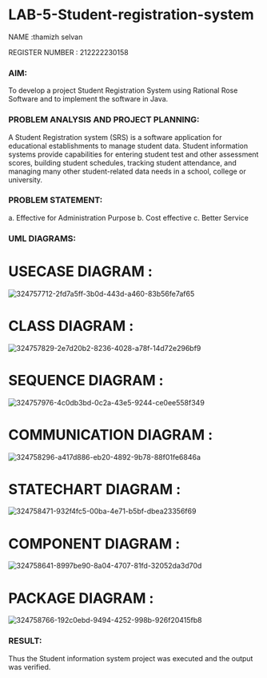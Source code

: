 # LAB-5-Student-registration-system

NAME :thamizh selvan 

REGISTER NUMBER : 212222230158
### AIM:
To develop a project Student Registration System using Rational Rose Software and to
implement the software in Java.
### PROBLEM ANALYSIS AND PROJECT PLANNING:
A Student Registration system (SRS) is a software application for educational
establishments to manage student data. Student information systems provide capabilities for
entering student test and other assessment scores, building student schedules, tracking student
attendance, and managing many other student-related data needs in a school, college or
university.
### PROBLEM STATEMENT:
a. Effective for Administration Purpose
b. Cost effective
c. Better Service
### UML DIAGRAMS:
# USECASE DIAGRAM :
![324757712-2fd7a5ff-3b0d-443d-a460-83b56fe7af65](https://github.com/user-attachments/assets/a08d0d44-034b-4e46-9cfc-c58ee8dfa9f0)

# CLASS DIAGRAM :
![324757829-2e7d20b2-8236-4028-a78f-14d72e296bf9](https://github.com/user-attachments/assets/2880f958-e01b-44d8-aaa5-931ed1c64d7c)


# SEQUENCE DIAGRAM :
![324757976-4c0db3bd-0c2a-43e5-9244-ce0ee558f349](https://github.com/user-attachments/assets/0c1bcd14-a068-47ef-af58-e56d77e403fa)

# COMMUNICATION DIAGRAM :
![324758296-a417d886-eb20-4892-9b78-88f01fe6846a](https://github.com/user-attachments/assets/5e468450-171e-43ec-8668-930306e6c32e)


# STATECHART DIAGRAM :
![324758471-932f4fc5-00ba-4e71-b5bf-dbea23356f69](https://github.com/user-attachments/assets/2341debf-4a92-4082-917c-a5ffa1867e87)

# COMPONENT DIAGRAM :
![324758641-8997be90-8a04-4707-81fd-32052da3d70d](https://github.com/user-attachments/assets/ef8a6f06-38da-4d25-8ab0-cf0c5accc1da)

# PACKAGE DIAGRAM :

![324758766-192c0ebd-9494-4252-998b-926f20415fb8](https://github.com/user-attachments/assets/02021988-b56c-46a2-be04-b2d4c68370df)

### RESULT:
Thus the Student information system project was executed and the output was
verified.
